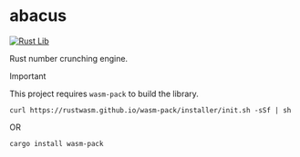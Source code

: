 # abacus
[![Rust Lib](https://github.com/VectorViz/abacus/actions/workflows/rust.yml/badge.svg)](https://github.com/VectorViz/abacus/actions/workflows/rust.yml)

Rust number crunching engine.

> [!IMPORTANT]
> This project requires `wasm-pack` to build the library.
```shell
curl https://rustwasm.github.io/wasm-pack/installer/init.sh -sSf | sh
```
OR
```shell
cargo install wasm-pack
```